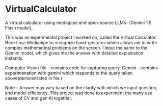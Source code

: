 # VirtualCalculator
A virtual calculator using mediapipe and open-source LLMs- (Gemini 1.5 Flash model).

This was an experimental project I worked on, called the Virtual Calculator. Here I use Mediapipe to recognize hand-gestures which allows me to write complex mathematical problems on the screen. I input the same to the Gemini model, which gives me the answer with detailed explaination instantly.

Computer Vision file - contains code for capturing query.
Gemini - contains experimenation with gemini which responds to the query taken above(demonstrated in file.)


Note - Answer may vary based on the clarity with which we input question, and model efficiency.
This project was done to experiment the many use cases of CV and gen AI together.
